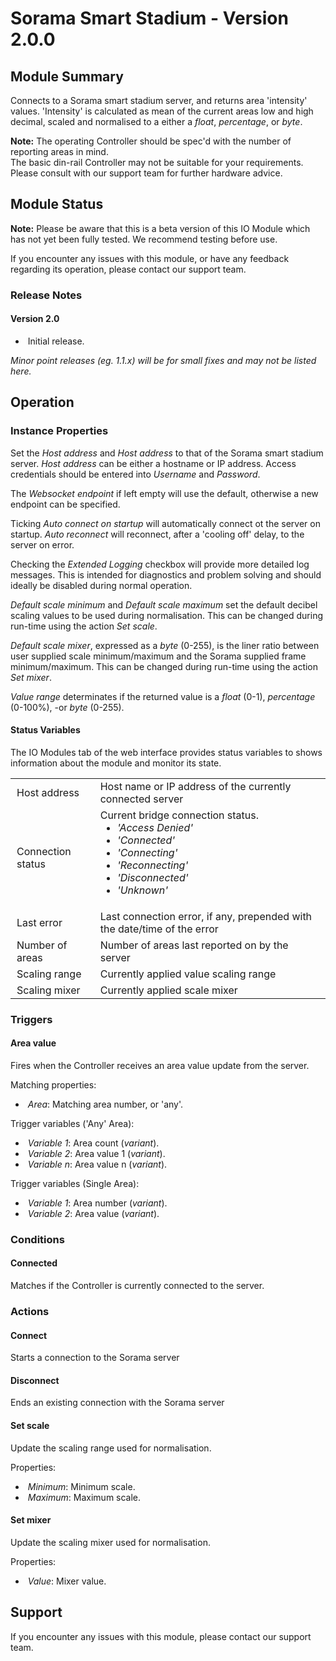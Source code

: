 # Sorama Smart Stadium - Version 2.0.0

[//]: # (THIS IS WHAT A COMMENT LOOKS LIKE)

[//]: # (Properties should be surrounded by eg. *Property Name*)
[//]: # (Values and options should be surrounded by eg. <code>Value</code>)

## Module Summary
[//]: # (Brief description of the module; usually the same as the description in the package)

Connects to a Sorama smart stadium server, and returns area 'intensity' values.
'Intensity' is calculated as mean of the current areas low and high decimal, scaled and normalised to a either a _float_, _percentage_, or _byte_.

**Note:** The operating Controller should be spec'd with the number of reporting areas in mind.\
The basic din-rail Controller may not be suitable for your requirements. Please consult with our support team for further hardware advice.

## Module Status

[//]: # (UNCOMMENT AND DELETE AS APPROPRIATE)
[//]: # (This IO Module is stable and has been tested internally.)
**Note:** Please be aware that this is a beta version of this IO Module which has not yet been fully tested. We recommend testing before use.

[//]: # (Always required)
If you encounter any issues with this module, or have any feedback regarding its operation, please contact our support team.

[//]: # (### Module Scope)
[//]: # (If important to mention explain the limitations and things this module cannot perform)

### Release Notes

#### Version 2.0

* &nbsp;Initial release.

[//]: # (Always required)
*Minor point releases (eg. 1.1.x) will be for small fixes and may not be listed here.*

[//]: # (## Requirements)
[//]: # (Mention any pre-requisites needed before setting up the module in terms of hardware, subscriptions, APIs)

[//]: # (## Configuration)
[//]: # (Mention any setup aspects the user should note that are generally done outside the Designer interface)

## Operation

[//]: # (Give operational details linked to using Instance Properties, Triggers, Conditions, Actions, Variables associated with the module's operation)

### Instance Properties

[//]: # (### List instance properties and their function)

Set the *Host address* and *Host address* to that of the Sorama smart stadium server.
*Host address* can be either a hostname or IP address.
Access credentials should be entered into *Username* and *Password*.

The *Websocket endpoint* if left empty will use the default, otherwise a new endpoint can be specified.

Ticking *Auto connect on startup* will automatically connect ot the server on startup.
*Auto reconnect* will reconnect, after a 'cooling off' delay, to the server on error.

Checking the *Extended Logging* checkbox will provide more detailed log messages. This is intended for diagnostics and problem solving and should ideally be disabled during normal operation.

*Default scale minimum* and *Default scale maximum* set the default decibel scaling values to be used during normalisation. This can be changed during run-time using the action *Set scale*.

*Default scale mixer*, expressed as a _byte_ (0-255), is the liner ratio between user supplied scale minimum/maximum and the Sorama supplied frame minimum/maximum.
This can be changed during run-time using the action *Set mixer*.

*Value range* determinates if the returned value is a _float_ (0-1), _percentage_ (0-100%), -or _byte_ (0-255).

#### Status Variables

The IO Modules tab of the web interface provides status variables to shows information about the module and monitor its state.

<table>
    <style type="text/css">
    td {
        padding: 3 10px;
    }
    </style>
    <tbody>
    <tr class="separator"></tr>
    <tr>
        <td>Host address</td>
        <td>Host name or IP address of the currently connected server</td>
    </tr>
    <tr>
        <td>Connection status</td>
        <td>Current bridge connection status.
            <ul style="margin-top:0px;">
                <li><i>'Access Denied'</i></li>
                <li><i>'Connected'</i></li>
                <li><i>'Connecting'</i></li>
                <li><i>'Reconnecting'</i></li>
                <li><i>'Disconnected'</i></li>
                <li><i>'Unknown'</i></li>
            </ul>
        </td>
    </tr>
    <tr>
        <td>Last error</td>
        <td>Last connection error, if any, prepended with the date/time of the error</td>
    </tr>
    <tr>
        <td>Number of areas</td>
        <td>Number of areas last reported on by the server</td>
    </tr>
    <tr>
        <td>Scaling range</td>
        <td>Currently applied value scaling range</td>
    </tr>
    <tr>
        <td>Scaling mixer</td>
        <td>Currently applied scale mixer</td>
    </tr>
    <tr class="separator"></tr>
    </tbody>
</table>

### Triggers
[//]: # (Start with a verb such as "Fires when..." or "Receives...")

#### Area value

Fires when the Controller receives an area value update from the server.

Matching properties:

* &nbsp;*Area*: Matching area number, or 'any'.

Trigger variables ('Any' Area):

* &nbsp;*Variable 1*: Area count (*variant*).
* &nbsp;*Variable 2*: Area value 1 (*variant*).
* &nbsp;*Variable n*: Area value n (*variant*).

Trigger variables (Single Area):

* &nbsp;*Variable 1*: Area number (*variant*).
* &nbsp;*Variable 2*: Area value (*variant*).

### Conditions
[//]: # (Start with a verb such as "Matches if...")

#### Connected

Matches if the Controller is currently connected to the server.

### Actions
[//]: # (Start with a verb such as "Requests..." or "Starts...")

#### Connect

Starts a connection to the Sorama server

#### Disconnect

Ends an existing connection with the Sorama server

#### Set scale

Update the scaling range used for normalisation.

Properties:

* &nbsp;*Minimum*: Minimum scale.
* &nbsp;*Maximum*: Maximum scale.

#### Set mixer

Update the scaling mixer used for normalisation.

Properties:

* &nbsp;*Value*: Mixer value.

## Support

[//]: # (Always required)
If you encounter any issues with this module, please contact our support team.

[//]: # (### Module Use Example)
[//]: # (If relevant to documentation give examples of module use)

[//]: # (### Further Notes)
[//]: # (Possible location for further notes, may not be used)
